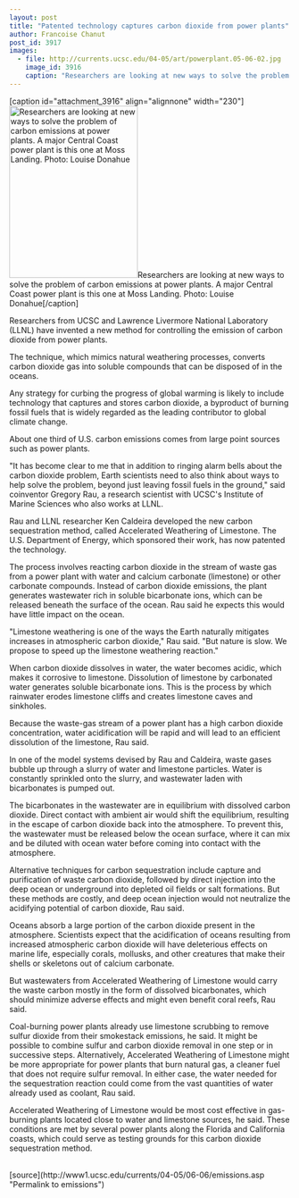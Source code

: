 ```yaml
---
layout: post
title: "Patented technology captures carbon dioxide from power plants"
author: Francoise Chanut
post_id: 3917
images:
  - file: http://currents.ucsc.edu/04-05/art/powerplant.05-06-02.jpg
    image_id: 3916
    caption: "Researchers are looking at new ways to solve the problem of carbon emissions at power plants. A major Central Coast power plant is this one at Moss Landing. Photo: Louise Donahue"
---
```


[caption id="attachment_3916" align="alignnone" width="230"]<a href="http://localhost/mysite/wp-content/uploads/2005/06/powerplant.05-06-02.jpg"><img class="size-full wp-image-3916" src="http://localhost/mysite/wp-content/uploads/2005/06/powerplant.05-06-02.jpg" alt="Researchers are looking at new ways to solve the problem of carbon emissions at power plants. A major Central Coast power plant is this one at Moss Landing. Photo: Louise Donahue" width="230" height="308" /></a>Researchers are looking at new ways to solve the problem of carbon emissions at power plants. A major Central Coast power plant is this one at Moss Landing. Photo: Louise Donahue[/caption]
<a name="content" id="content"></a>
<p>
  Researchers from UCSC and Lawrence Livermore National Laboratory (LLNL) have invented a new method for controlling the emission of carbon dioxide from power plants.
</p>
<p>
  The technique, which mimics natural weathering processes, converts carbon dioxide gas into soluble compounds that can be disposed of in the oceans.<br>
</p>
<p>
  Any strategy for curbing the progress of global warming is likely to include technology that captures and stores carbon dioxide, a byproduct of burning fossil fuels that is widely regarded as the leading contributor to global climate change.
</p>
<p>
  About one third of U.S. carbon emissions comes from large point sources such as power plants.<br>
</p>
<p>
  "It has become clear to me that in addition to ringing alarm bells about the carbon dioxide problem, Earth scientists need to also think about ways to help solve the problem, beyond just leaving fossil fuels in the ground," said coinventor Gregory Rau, a research scientist with UCSC's Institute of Marine Sciences who also works at LLNL.<br>
</p>
<p>
  Rau and LLNL researcher Ken Caldeira developed the new carbon sequestration method, called Accelerated Weathering of Limestone. The U.S. Department of Energy, which sponsored their work, has now patented the technology.<br>
</p>
<p>
  The process involves reacting carbon dioxide in the stream of waste gas from a power plant with water and calcium carbonate (limestone) or other carbonate compounds. Instead of carbon dioxide emissions, the plant generates wastewater rich in soluble bicarbonate ions, which can be released beneath the surface of the ocean. Rau said he expects this would have little impact on the ocean.<br>
</p>
<p>
  "Limestone weathering is one of the ways the Earth naturally mitigates increases in atmospheric carbon dioxide," Rau said. "But nature is slow. We propose to speed up the limestone weathering reaction."<br>
</p>
<p>
  When carbon dioxide dissolves in water, the water becomes acidic, which makes it corrosive to limestone. Dissolution of limestone by carbonated water generates soluble bicarbonate ions. This is the process by which rainwater erodes limestone cliffs and creates limestone caves and sinkholes.<br>
</p>
<p>
  Because the waste-gas stream of a power plant has a high carbon dioxide concentration, water acidification will be rapid and will lead to an efficient dissolution of the limestone, Rau said.<br>
</p>
<p>
  In one of the model systems devised by Rau and Caldeira, waste gases bubble up through a slurry of water and limestone particles. Water is constantly sprinkled onto the slurry, and wastewater laden with bicarbonates is pumped out.<br>
</p>
<p>
  The bicarbonates in the wastewater are in equilibrium with dissolved carbon dioxide. Direct contact with ambient air would shift the equilibrium, resulting in the escape of carbon dioxide back into the atmosphere. To prevent this, the wastewater must be released below the ocean surface, where it can mix and be diluted with ocean water before coming into contact with the atmosphere.<br>
</p>
<p>
  Alternative techniques for carbon sequestration include capture and purification of waste carbon dioxide, followed by direct injection into the deep ocean or underground into depleted oil fields or salt formations. But these methods are costly, and deep ocean injection would not neutralize the acidifying potential of carbon dioxide, Rau said.<br>
</p>
<p>
  Oceans absorb a large portion of the carbon dioxide present in the atmosphere. Scientists expect that the acidification of oceans resulting from increased atmospheric carbon dioxide will have deleterious effects on marine life, especially corals, mollusks, and other creatures that make their shells or skeletons out of calcium carbonate.<br>
</p>
<p>
  But wastewaters from Accelerated Weathering of Limestone would carry the waste carbon mostly in the form of dissolved bicarbonates, which should minimize adverse effects and might even benefit coral reefs, Rau said.<br>
</p>
<p>
  Coal-burning power plants already use limestone scrubbing to remove sulfur dioxide from their smokestack emissions, he said. It might be possible to combine sulfur and carbon dioxide removal in one step or in successive steps. Alternatively, Accelerated Weathering of Limestone might be more appropriate for power plants that burn natural gas, a cleaner fuel that does not require sulfur removal. In either case, the water needed for the sequestration reaction could come from the vast quantities of water already used as coolant, Rau said.<br>
</p>
<p>
  Accelerated Weathering of Limestone would be most cost effective in gas-burning plants located close to water and limestone sources, he said. These conditions are met by several power plants along the Florida and California coasts, which could serve as testing grounds for this carbon dioxide sequestration method.<br>
  <br>
</p>
[source](http://www1.ucsc.edu/currents/04-05/06-06/emissions.asp "Permalink to emissions")
